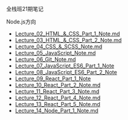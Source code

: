 全栈班21期笔记

Node.js方向
- [Lecture_02_HTML_&_CSS_Part_1_Note.md](https://github.com/australiaitgroup/FullStack-21-Note/blob/main/Node.js%E6%96%B9%E5%90%91/Lecture_02_HTML_%26_CSS_Part_1_Note.md)
- [Lecture_03_HTML_&_CSS_Part_2_Note.md](https://github.com/australiaitgroup/FullStack-21-Note/blob/main/Node.js%E6%96%B9%E5%90%91/Lecture_03_HTML_%26_CSS_Part_2_Note.md)
- [Lecture_04_CSS_&_SCSS_Note.md](https://github.com/australiaitgroup/FullStack-21-Note/blob/main/Node.js%E6%96%B9%E5%90%91/Lecture_04_CSS_%26_Sass_Note.md)
- [Lecture_05_JavaScript_Note.md](https://github.com/australiaitgroup/FullStack-21-Note/blob/main/Node.js%E6%96%B9%E5%90%91/Lecture_05_JavaScript_Note.md)
- [Lecture_06_Git_Note.md](https://github.com/australiaitgroup/FullStack-21-Note/blob/main/Node.js%E6%96%B9%E5%90%91/Lecture_06_Git_Note.md)
- [Lecture_07_JavaScript_ES6_Part_1_Note](https://github.com/australiaitgroup/FullStack-21-Note/blob/aaf738f90df4ec7f4d3c797252952f99a1a37d5b/Node.js%E6%96%B9%E5%90%91/Lecture_07_JavaScript_ES6_Note.md)
- [Lecture_08_JavaScript_ES6_Part_2_Note](https://github.com/australiaitgroup/FullStack-21-Note/blob/08dd80de6e0e56ed9926a003f845716c5ede7f7c/Node.js%E6%96%B9%E5%90%91/Lecture_08_JavaScript_SE6_Part_2.md)
- [Lecture_09_React_Part_1_Note](https://github.com/australiaitgroup/FullStack-21-Note/blob/e79de7b80874f28089f39dd07dcd8aeca82536c4/Node.js%E6%96%B9%E5%90%91/Lecture_09_React_Part_1_Note.md)
- [Lecture_10_React_Part_2_Note.md](https://github.com/australiaitgroup/FullStack-21-Note/blob/05c0c79b2e83050936fe956dbb676a44bfdd8553/Node.js%E6%96%B9%E5%90%91/Lecture_10_React_Part_2_Note.md)
- [Lecture_11_React_Part_3_Note.md](https://github.com/australiaitgroup/FullStack-21-Note/blob/05c0c79b2e83050936fe956dbb676a44bfdd8553/Node.js%E6%96%B9%E5%90%91/Lecture_11_React_Part_3_Note.md)
- [Lecture_12_React_Part_4_Note.md](https://github.com/australiaitgroup/FullStack-21-Note/blob/05c0c79b2e83050936fe956dbb676a44bfdd8553/Node.js%E6%96%B9%E5%90%91/Lecture_12_React_Part_4_Note.md)
- [Lecture_13_React_Part_5_Note.md](https://github.com/australiaitgroup/FullStack-21-Note/blob/05c0c79b2e83050936fe956dbb676a44bfdd8553/Node.js%E6%96%B9%E5%90%91/Lecture_13_React_Part_5_Note.md)
- [Lecture_14_Node_Part_1_Note.md](https://github.com/australiaitgroup/FullStack-21-Note/blob/76fb668af06fd49936f956d9729e4b2d25639adb/Node.js%E6%96%B9%E5%90%91/Lecture_14_Node_Part_1_Note.md)
